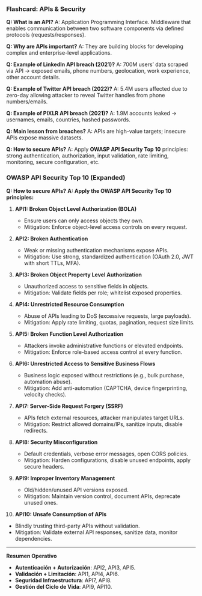### Flashcard: APIs & Security

**Q: What is an API?**
A: Application Programming Interface. Middleware that enables communication between two software components via defined protocols (requests/responses).

**Q: Why are APIs important?**
A: They are building blocks for developing complex and enterprise-level applications.

**Q: Example of LinkedIn API breach (2021)?**
A: 700M users’ data scraped via API → exposed emails, phone numbers, geolocation, work experience, other account details.

**Q: Example of Twitter API breach (2022)?**
A: 5.4M users affected due to zero-day allowing attacker to reveal Twitter handles from phone numbers/emails.

**Q: Example of PIXLR API breach (2021)?**
A: 1.9M accounts leaked → usernames, emails, countries, hashed passwords.

**Q: Main lesson from breaches?**
A: APIs are high-value targets; insecure APIs expose massive datasets.

**Q: How to secure APIs?**
A: Apply **OWASP API Security Top 10** principles: strong authentication, authorization, input validation, rate limiting, monitoring, secure configuration, etc.

### OWASP API Security Top 10 (Expanded)

**Q: How to secure APIs?**
**A: Apply the OWASP API Security Top 10 principles:**

1. **API1: Broken Object Level Authorization (BOLA)**

   * Ensure users can only access objects they own.
   * Mitigation: Enforce object-level access controls on every request.

2. **API2: Broken Authentication**

   * Weak or missing authentication mechanisms expose APIs.
   * Mitigation: Use strong, standardized authentication (OAuth 2.0, JWT with short TTLs, MFA).

3. **API3: Broken Object Property Level Authorization**

   * Unauthorized access to sensitive fields in objects.
   * Mitigation: Validate fields per role; whitelist exposed properties.

4. **API4: Unrestricted Resource Consumption**

   * Abuse of APIs leading to DoS (excessive requests, large payloads).
   * Mitigation: Apply rate limiting, quotas, pagination, request size limits.

5. **API5: Broken Function Level Authorization**

   * Attackers invoke administrative functions or elevated endpoints.
   * Mitigation: Enforce role-based access control at every function.

6. **API6: Unrestricted Access to Sensitive Business Flows**

   * Business logic exposed without restrictions (e.g., bulk purchase, automation abuse).
   * Mitigation: Add anti-automation (CAPTCHA, device fingerprinting, velocity checks).

7. **API7: Server-Side Request Forgery (SSRF)**

   * APIs fetch external resources, attacker manipulates target URLs.
   * Mitigation: Restrict allowed domains/IPs, sanitize inputs, disable redirects.

8. **API8: Security Misconfiguration**

   * Default credentials, verbose error messages, open CORS policies.
   * Mitigation: Harden configurations, disable unused endpoints, apply secure headers.

9. **API9: Improper Inventory Management**

   * Old/hidden/unused API versions exposed.
   * Mitigation: Maintain version control, document APIs, deprecate unused ones.

10. **API10: Unsafe Consumption of APIs**

* Blindly trusting third-party APIs without validation.
* Mitigation: Validate external API responses, sanitize data, monitor dependencies.

---

**Resumen Operativo**

* **Autenticación + Autorización**: API2, API3, API5.
* **Validación + Limitación**: API1, API4, API6.
* **Seguridad Infraestructura**: API7, API8.
* **Gestión del Ciclo de Vida**: API9, API10.

